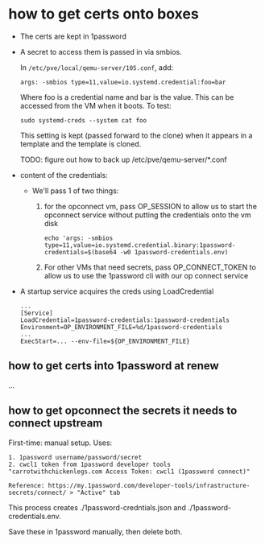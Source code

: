 # how to get certs onto boxes


- The certs are kept in 1password
- A secret to access them is passed in via smbios.

    In `/etc/pve/local/qemu-server/105.conf`, add:

    ```
    args: -smbios type=11,value=io.systemd.credential:foo=bar
    ```

    Where foo is a credential name and bar is the value.  This can be accessed
    from the VM when it boots. To test:

    ```
    sudo systemd-creds --system cat foo
    ```

    This setting is kept (passed forward to the clone) when it appears in a template and the template is cloned.

    TODO: figure out how to back up /etc/pve/qemu-server/*.conf


- content of the credentials:

    - We'll pass 1 of two things:
        1. for the opconnect vm, pass OP_SESSION to allow us to start the opconnect service without putting the credentials onto the vm disk
            ```
            echo 'args: -smbios type=11,value=io.systemd.credential.binary:1password-credentials=$(base64 -w0 1password-credentials.env)
            ```

        2. For other VMs that need secrets, pass OP_CONNECT_TOKEN to allow us to use the 1password cli with our op connect service

- A startup service acquires the creds using LoadCredential

    ```
    ...
    [Service]
    LoadCredential=1password-credentials:1password-credentials
    Environment=OP_ENVIRONMENT_FILE=%d/1password-credentials
    ...
    ExecStart=... --env-file=${OP_ENVIRONMENT_FILE}
    ```


## how to get certs into 1password at renew

...


## how to get opconnect the secrets it needs to connect upstream

First-time: manual setup. Uses:

    1. 1password username/password/secret
    2. cwcl1 token from 1password developer tools "carrotwithchickenlegs.com Access Token: cwcl1 (1password connect)"

    Reference: https://my.1password.com/developer-tools/infrastructure-secrets/connect/ > "Active" tab

This process creates  ./1password-credntials.json and ./1password-credentials.env.

Save these in 1password manually, then delete both.
